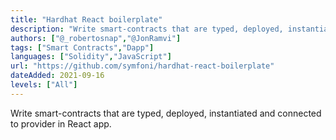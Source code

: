 ```yaml
---
title: "Hardhat React boilerplate"
description: "Write smart-contracts that are typed, deployed, instantiated and connected to provider in React app."
authors: ["@_robertosnap","@JonRamvi"]
tags: ["Smart Contracts","Dapp"]
languages: ["Solidity","JavaScript"]
url: "https://github.com/symfoni/hardhat-react-boilerplate"
dateAdded: 2021-09-16
levels: ["All"]
---
```


Write smart-contracts that are typed, deployed, instantiated and connected to provider in React app.
